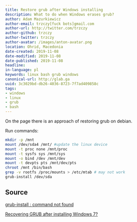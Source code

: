 ```yaml
---
title: Restore grub after Windows installing
description: What to do when Windows erases grub?
author: Adam Mazurkiewicz
author-email: trzczy[fuck bots]gmail.com
author-url: http://twitter.com/trzczy
author-github: trzczy
author-twitter: trzczy
author-avatar: /images/anton-avatar.png
location: Ohrid, Macedonia
date-created: 2019-11-08
date-modified: 2019-11-08
date-published: 2019-11-08
headline:
in-language: pl
keywords: linux bash grub windows
canonical-url: http://glab.ga
uuid: 3c3029bd-db26-4036-8723-7f7ad409858c
tags:
- windows
- linux
- grub
- bash
---
```


On the page there is an approach of restoring grub on debian.



Run commands:

```bash
mkdir -p /mnt
mount /dev/sda4 /mnt/ #update the linux device
mount -t proc none /mnt/proc
mount -t sysfs sys /mnt/sys
mount -o bind /dev /mnt/dev
mount -t devpts pts /mnt/dev/pts
chroot /mnt /bin/bash
grep -v rootfs /proc/mounts > /etc/mtab # may not work
grub-install /dev/sda
```
## Source

[grub-install : command not found](https://unix.stackexchange.com/a/198929)

[Recovering GRUB after installing Windows 7?](https://askubuntu.com/a/83796)